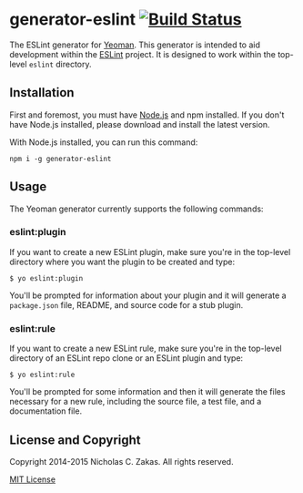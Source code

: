 # generator-eslint [![Build Status](https://secure.travis-ci.org/eslint/generator-eslint.png?branch=master)](https://travis-ci.org/eslint/generator-eslint)

The ESLint generator for [Yeoman](http://yeoman.io). This generator is intended to aid development within the [ESLint](http://eslint.org) project. It is designed to work within the top-level `eslint` directory.


## Installation

First and foremost, you must have [Node.js](http://nodejs.org) and npm installed. If you don't have Node.js installed, please download and install the latest version.

With Node.js installed, you can run this command:

```
npm i -g generator-eslint
```

## Usage

The Yeoman generator currently supports the following commands:

### eslint:plugin

If you want to create a new ESLint plugin, make sure you're in the top-level directory where you want the plugin to be created and type:

```
$ yo eslint:plugin
```

You'll be prompted for information about your plugin and it will generate a `package.json` file, README, and source code for a stub plugin.

### eslint:rule

If you want to create a new ESLint rule, make sure you're in the top-level directory of an ESLint repo clone or an ESLint plugin and type:

```
$ yo eslint:rule
```

You'll be prompted for some information and then it will generate the files necessary for a new rule, including the source file, a test file, and a documentation file.

## License and Copyright

Copyright 2014-2015 Nicholas C. Zakas. All rights reserved.

[MIT License](http://en.wikipedia.org/wiki/MIT_License)
